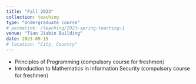 ```yaml
---
title: "Fall 2023"
collection: teaching
type: "Undergraduate course"
# permalink: /teaching/2023-spring-teaching-1
venue: "Tian Jiabin Building"
date: 2023-09-15
# location: "City, Country"
---
```


- Principles of Programming (compulsory course for freshmen）
- Introduction to Mathematics in Information Security (compulsory course for freshmen）
